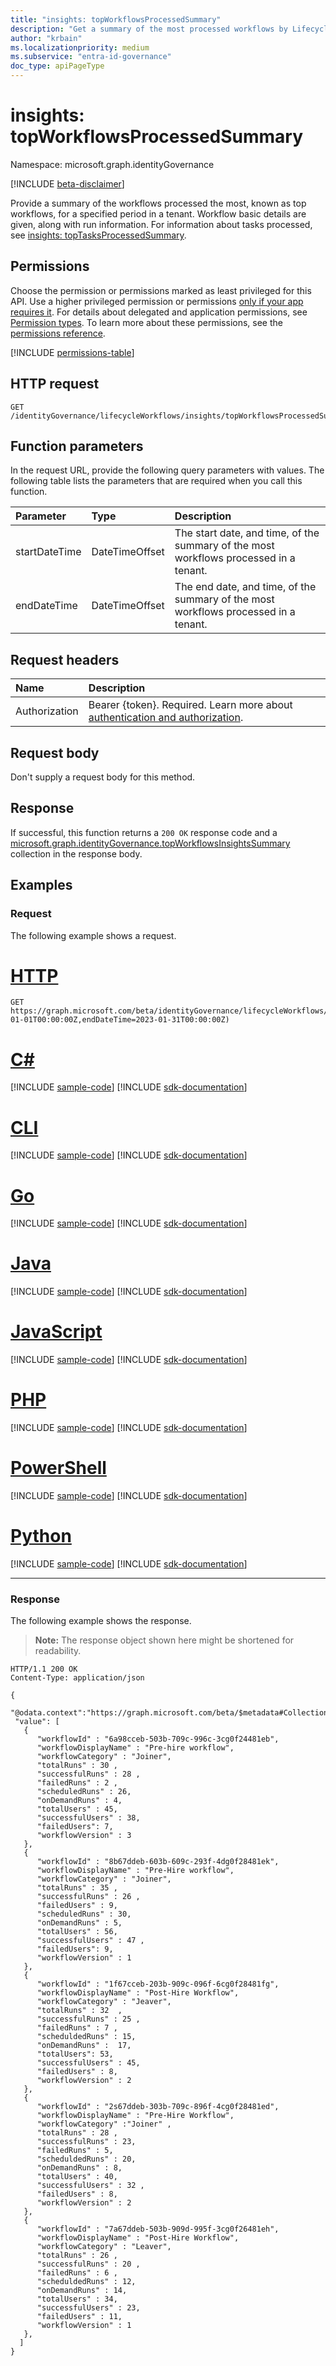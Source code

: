 ```yaml
---
title: "insights: topWorkflowsProcessedSummary"
description: "Get a summary of the most processed workflows by Lifecycle Workflows in a tenant."
author: "krbain"
ms.localizationpriority: medium
ms.subservice: "entra-id-governance"
doc_type: apiPageType
---
```


# insights: topWorkflowsProcessedSummary

Namespace: microsoft.graph.identityGovernance

[!INCLUDE [beta-disclaimer](../../includes/beta-disclaimer.md)]

Provide a summary of the workflows processed the most, known as top workflows, for a specified period in a tenant. Workflow basic details are given, along with run information. For information about tasks processed, see [insights: topTasksProcessedSummary](identitygovernance-insights-toptasksprocessedsummary.md).

## Permissions

Choose the permission or permissions marked as least privileged for this API. Use a higher privileged permission or permissions [only if your app requires it](/graph/permissions-overview#best-practices-for-using-microsoft-graph-permissions). For details about delegated and application permissions, see [Permission types](/graph/permissions-overview#permission-types). To learn more about these permissions, see the [permissions reference](/graph/permissions-reference).

<!-- {
  "blockType": "permissions",
  "name": "identitygovernance-insights-topworkflowsprocessedsummary-permissions"
}
-->
[!INCLUDE [permissions-table](../includes/permissions/identitygovernance-insights-topworkflowsprocessedsummary-permissions.md)]

## HTTP request

<!-- {
  "blockType": "ignored"
}
-->
``` http
GET /identityGovernance/lifecycleWorkflows/insights/topWorkflowsProcessedSummary
```

## Function parameters

In the request URL, provide the following query parameters with values. The following table lists the parameters that are required when you call this function.

|Parameter|Type|Description|
|:---|:---|:---|
|startDateTime|DateTimeOffset|The start date, and time, of the summary of the most workflows processed in a tenant.|
|endDateTime|DateTimeOffset|The end date, and time, of the summary of the most workflows processed in a tenant.|

## Request headers

|Name|Description|
|:---|:---|
|Authorization|Bearer {token}. Required. Learn more about [authentication and authorization](/graph/auth/auth-concepts).|

## Request body

Don't supply a request body for this method.

## Response

If successful, this function returns a `200 OK` response code and a [microsoft.graph.identityGovernance.topWorkflowsInsightsSummary](../resources/identitygovernance-topworkflowsinsightssummary.md) collection in the response body.

## Examples

### Request

The following example shows a request.
# [HTTP](#tab/http)
<!-- {
  "blockType": "request",
  "name": "insightsthis.topworkflowsprocessedsummary"
}
-->
``` http
GET https://graph.microsoft.com/beta/identityGovernance/lifecycleWorkflows/insights/topWorkflowsProcessedSummary(startDateTime=2023-01-01T00:00:00Z,endDateTime=2023-01-31T00:00:00Z)
```

# [C#](#tab/csharp)
[!INCLUDE [sample-code](../includes/snippets/csharp/insightsthistopworkflowsprocessedsummary-csharp-snippets.md)]
[!INCLUDE [sdk-documentation](../includes/snippets/snippets-sdk-documentation-link.md)]

# [CLI](#tab/cli)
[!INCLUDE [sample-code](../includes/snippets/cli/insightsthistopworkflowsprocessedsummary-cli-snippets.md)]
[!INCLUDE [sdk-documentation](../includes/snippets/snippets-sdk-documentation-link.md)]

# [Go](#tab/go)
[!INCLUDE [sample-code](../includes/snippets/go/insightsthistopworkflowsprocessedsummary-go-snippets.md)]
[!INCLUDE [sdk-documentation](../includes/snippets/snippets-sdk-documentation-link.md)]

# [Java](#tab/java)
[!INCLUDE [sample-code](../includes/snippets/java/insightsthistopworkflowsprocessedsummary-java-snippets.md)]
[!INCLUDE [sdk-documentation](../includes/snippets/snippets-sdk-documentation-link.md)]

# [JavaScript](#tab/javascript)
[!INCLUDE [sample-code](../includes/snippets/javascript/insightsthistopworkflowsprocessedsummary-javascript-snippets.md)]
[!INCLUDE [sdk-documentation](../includes/snippets/snippets-sdk-documentation-link.md)]

# [PHP](#tab/php)
[!INCLUDE [sample-code](../includes/snippets/php/insightsthistopworkflowsprocessedsummary-php-snippets.md)]
[!INCLUDE [sdk-documentation](../includes/snippets/snippets-sdk-documentation-link.md)]

# [PowerShell](#tab/powershell)
[!INCLUDE [sample-code](../includes/snippets/powershell/insightsthistopworkflowsprocessedsummary-powershell-snippets.md)]
[!INCLUDE [sdk-documentation](../includes/snippets/snippets-sdk-documentation-link.md)]

# [Python](#tab/python)
[!INCLUDE [sample-code](../includes/snippets/python/insightsthistopworkflowsprocessedsummary-python-snippets.md)]
[!INCLUDE [sdk-documentation](../includes/snippets/snippets-sdk-documentation-link.md)]

---

### Response

The following example shows the response.
>**Note:** The response object shown here might be shortened for readability.
<!-- {
  "blockType": "response",
  "truncated": true,
  "@odata.type": "Collection(microsoft.graph.identityGovernance.topWorkflowsInsightsSummary)"
}
-->
``` http
HTTP/1.1 200 OK
Content-Type: application/json

{
  "@odata.context":"https://graph.microsoft.com/beta/$metadata#Collection(microsoft.graph.identityGovernance.topWorkflowsInsightsSummary)",
 "value": [
   { 
      "workflowId" : "6a98cceb-503b-709c-996c-3cg0f24481eb", 
      "workflowDisplayName" : "Pre-hire workflow", 
      "workflowCategory" : "Joiner", 
      "totalRuns" : 30 , 
      "successfulRuns" : 28 ,
      "failedRuns" : 2 , 
      "scheduledRuns" : 26, 
      "onDemandRuns" : 4, 
      "totalUsers" : 45, 
      "successfulUsers" : 38, 
      "failedUsers": 7,
      "workflowVersion" : 3 
   }, 
   { 
      "workflowId" : "8b67ddeb-603b-609c-293f-4dg0f28481ek", 
      "workflowDisplayName" : "Pre-Hire workflow", 
      "workflowCategory" : "Joiner", 
      "totalRuns" : 35 ,
      "successfulRuns" : 26 ,
      "failedUsers" : 9, 
      "scheduledRuns" : 30, 
      "onDemandRuns" : 5,  
      "totalUsers" : 56, 
      "successfulUsers" : 47 , 
      "failedUsers": 9,
      "workflowVersion" : 1  
   }, 
   { 
      "workflowId" : "1f67cceb-203b-909c-096f-6cg0f28481fg", 
      "workflowDisplayName" : "Post-Hire Workflow", 
      "workflowCategory" : "Jeaver", 
      "totalRuns" : 32  ,
      "successfulRuns" : 25 ,
      "failedRuns" : 7 , 
      "scheduldedRuns" : 15, 
      "onDemandRuns" :  17, 
      "totalUsers": 53, 
      "successfulUsers" : 45, 
      "failedUsers" : 8,
      "workflowVersion" : 2 
   }, 
   { 
      "workflowId" : "2s67ddeb-303b-709c-896f-4cg0f28481ed", 
      "workflowDisplayName" : "Pre-Hire Workflow", 
      "workflowCategory" :"Joiner" , 
      "totalRuns" : 28 ,
      "successfulRuns" : 23, 
      "failedRuns" : 5, 
      "scheduldedRuns" : 20, 
      "onDemandRuns" : 8, 
      "totalUsers" : 40, 
      "successfulUsers" : 32 , 
      "failedUsers" : 8,
      "workflowVersion" : 2  
   }, 
   { 
      "workflowId" : "7a67ddeb-503b-909d-995f-3cg0f26481eh", 
      "workflowDisplayName" : "Post-Hire Workflow", 
      "workflowCategory" : "Leaver", 
      "totalRuns" : 26 ,
      "successfulRuns" : 20 , 
      "failedRuns" : 6 , 
      "scheduldedRuns" : 12, 
      "onDemandRuns" : 14, 
      "totalUsers" : 34, 
      "successfulUsers" : 23, 
      "failedUsers" : 11,
      "workflowVersion" : 1 
   }, 
  ] 
}
```
